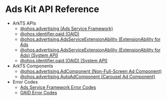 <!--Del-->
# Ads Kit API Reference

- ArkTS APIs
  - [@ohos.advertising (Ads Service Framework)](js-apis-advertising.md)
  - [@ohos.identifier.oaid (OAID)](js-apis-oaid.md)
  - [@ohos.advertising.AdsServiceExtensionAbility (ExtensionAbility for Ads](js-apis-adsserviceextensionability.md)
  - [@ohos.advertising.AdsServiceExtensionAbility (ExtensionAbility for Ads) (System API)](js-apis-adsserviceextensionability-sys.md)
  - [@ohos.identifier.oaid (OAID) (System API)](js-apis-oaid-sys.md)
- ArkTS Components
  - [@ohos.advertising.AdComponent (Non-Full-Screen Ad Component)](js-apis-adcomponent.md)
  - [@ohos.advertising.AutoAdComponent (Carousel Ad Component)](js-apis-autoadcomponent.md)
- Error Codes
  - [Ads Service Framework Error Codes](errorcode-ads.md)
  - [OAID Error Codes](errorcode-oaid.md)
<!--DelEnd-->
